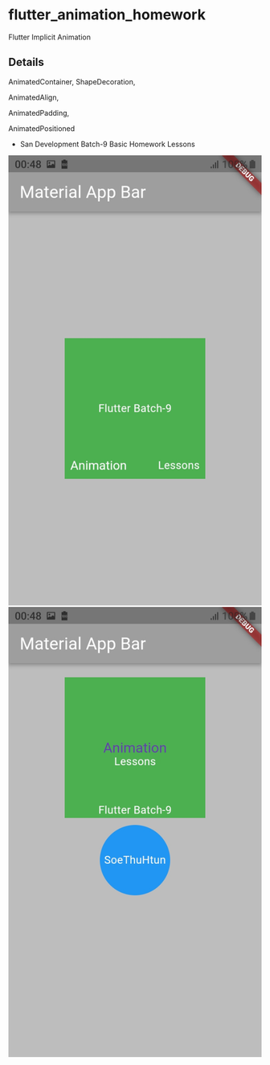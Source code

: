 # flutter_animation_homework

Flutter Implicit Animation

## Details

AnimatedContainer, ShapeDecoration,

AnimatedAlign,
 
AnimatedPadding,
  
AnimatedPositioned

- San Development Batch-9 Basic Homework Lessons

![screenShotOne](images/screenshot_one.jpg)
![screenShotTwo](images/screenshot_two.jpg)
